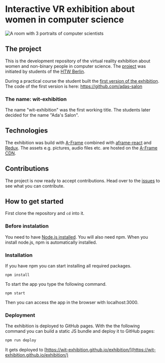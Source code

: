 # Interactive VR exhibition about women in computer science

![A room with 3 portraits of computer scientists](https://ucarecdn.com/aae0831e-3338-4d65-834a-36b7c73584b4/)

## The project

This is the development repository of the virtual reality exhibition about women and non-binary people in computer science. The [project](https://wit-exhibition.github.io/project/) was initiated by students of the [HTW Berlin](https://fiw.htw-berlin.de/).

During a practical course the student built the [first version of the exhibition](https://adas-salon.github.io/). The code of the first version is here: https://github.com/adas-salon

### The name: wit-exhibition
The name "wit-exhibition" was the first working title. The students later decided for the name "Ada's Salon".

## Technologies

The exhibition was build with [A-Frame](https://aframe.io/) combined with [aframe-react](https://github.com/ngokevin/aframe-react) and [Redux](https://redux.js.org/). The assets e.g. pictures, audio files etc. are hosted on the [A-Frame CDN](https://cdn.aframe.io/).

##  Contributions

The project is now ready to accept contributions. Head over to the [issues](https://github.com/wit-exhibition/exhibition/issues) to see what you can contribute.

## How to get started

First clone the repository and `cd` into it.

### Before instalation

You need to have [Node.js installed](https://docs.npmjs.com/getting-started/installing-node). You will also need npm. When you install node.js, npm is automatically installed.

### Installation

If you have npm you can start installing all required packages.
```
npm install
```

To start the app you type the following command.
```
npm start
```

Then you can access the app in the browser with localhost:3000.

### Deployment
The exhibition is deployed to GitHub pages. With the the following command you can build a static JS bundle and deploy it to GitHub pages:

```bash
npm run deploy
```

It gets deployed to [https://wit-exhibition.github.io/exhibition/](https://wit-exhibition.github.io/exhibition/)
